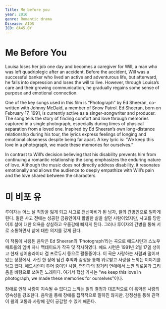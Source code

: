 ```yaml
---
Title: Me before you
year: 2016
genre: Romantic drama
Disease: AIDS
ICD: 8A45.0Y
---
```


# Me Before You

Louisa loses her job one day and becomes a caregiver for Will, a man who was left quadriplegic after an accident. Before the accident, Will was a successful banker who lived an active and adventurous life, but afterward, he falls into depression and loses the will to live. However, through Louisa’s care and their growing communication, he gradually regains some sense of purpose and emotional connection.

One of the key songs used in this film is “Photograph” by Ed Sheeran, co-written with Johnny McDaid, a member of Snow Patrol. Ed Sheeran, born on February 17, 1991, is currently active as a singer-songwriter and producer. The song tells the story of finding comfort and love through memories captured in a single photograph, especially during times of physical separation from a loved one. Inspired by Ed Sheeran’s own long-distance relationship during his tour, the lyrics express feelings of longing and emotional closeness despite being far apart. A key lyric is: “We keep this love in a photograph, we made these memories for ourselves.”

In contrast to Will’s decision believing that his disability prevents him from continuing a romantic relationship the song emphasizes the enduring nature of love. Although the music does not directly address disability, it resonates emotionally and allows the audience to deeply empathize with Will’s pain and the love shared between the characters.

# 미 비포 유

루이자는 어느 날 직장을 잃게 되고 사고로 전신마비가 된 남자, 윌의 간병인으로 일하게 된다. 윌은 사고 전에는 성공한 금융인이자 활발한 삶을 살던 사람이었지만, 사고를 당한 이후 삶에 대한 의욕을 상실하고 우울감에 빠지게 된다. 그러나 루이자의 간병을 통해 서로 소통하면서 삶에 대한 의지를 갖게 된다.

이 작품에 사용된 음악은 Ed Sheeran의 ‘Photograph’라는 곡으로 에드시런과 스노우 패트롤의 멤버 자니 맥데이드가 작곡 및 작사하였다. 에드 시런은 1991년 2월 17일 생이고 현재 싱어송라이터 겸 프로듀서 등으로 활동중이다. 이 곡은 사랑하는 사람과 떨어져 있는 상황에서, 사진 한 장에 담긴 추억과 감정을 통해 위로받고 사랑을 느끼는 이야기를 담고 있다. 에드시런이 투어 중이던 시절, 연인과의 장거리 연애에서 느낀 외로움과 그리움을 바탕으로 쓰여진 노래이다. 여기서 핵심 가사는 “we keep this love in photograph, we made these memories for ourselves”이다.

장애로 인해 사랑이 지속될 수 없다고 느끼는 윌의 결정과 대조적으로 이 음악은 사랑의 영속성을 강조한다. 음악을 통해 장애를 집적적으로 말하진 않지만, 감정선을 통해 관객이 윌의 고통과 사랑에 깊이 공감할 수 있게 해준다.
